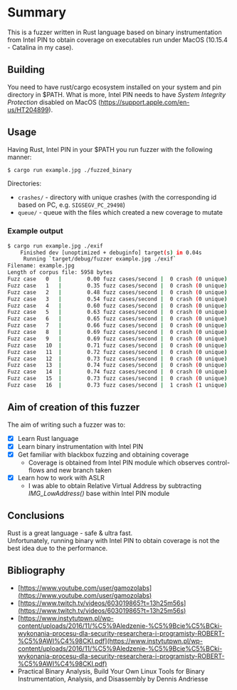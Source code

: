 # Summary
This is a fuzzer written in Rust language based on binary instrumentation from Intel PIN to obtain coverage on executables run under MacOS (10.15.4 - Catalina in my case).

## Building
You need to have rust/cargo ecosystem installed on your system and pin directory in $PATH. What is more, Intel PIN needs to have _System Integrity Protection_ disabled on MacOS (https://support.apple.com/en-us/HT204899).

## Usage
Having Rust, Intel PIN in your $PATH you run fuzzer with the following manner:
```sh
$ cargo run example.jpg ./fuzzed_binary
```

Directories:  
 - `crashes/` - directory with unique crashes (with the corresponding id based on PC, e.g. `SIGSEGV_PC_29498`)
 - `queue/` - queue with the files which created a new coverage to mutate


### Example output
```sh
$ cargo run example.jpg ./exif
    Finished dev [unoptimized + debuginfo] target(s) in 0.04s
     Running `target/debug/fuzzer example.jpg ./exif`
Filename: example.jpg
Length of corpus file: 5958 bytes
Fuzz case	0	|        0.00 fuzz cases/second	|  0 crash (0 unique)	|  0 coverage
Fuzz case	1	|        0.35 fuzz cases/second	|  0 crash (0 unique)	|  487 coverage
Fuzz case	2	|        0.48 fuzz cases/second	|  0 crash (0 unique)	|  502 coverage
Fuzz case	3	|        0.54 fuzz cases/second	|  0 crash (0 unique)	|  523 coverage
Fuzz case	4	|        0.60 fuzz cases/second	|  0 crash (0 unique)	|  526 coverage
Fuzz case	5	|        0.63 fuzz cases/second	|  0 crash (0 unique)	|  533 coverage
Fuzz case	6	|        0.65 fuzz cases/second	|  0 crash (0 unique)	|  535 coverage
Fuzz case	7	|        0.66 fuzz cases/second	|  0 crash (0 unique)	|  535 coverage
Fuzz case	8	|        0.69 fuzz cases/second	|  0 crash (0 unique)	|  537 coverage
Fuzz case	9	|        0.69 fuzz cases/second	|  0 crash (0 unique)	|  542 coverage
Fuzz case	10	|        0.71 fuzz cases/second	|  0 crash (0 unique)	|  542 coverage
Fuzz case	11	|        0.72 fuzz cases/second	|  0 crash (0 unique)	|  542 coverage
Fuzz case	12	|        0.73 fuzz cases/second	|  0 crash (0 unique)	|  542 coverage
Fuzz case	13	|        0.74 fuzz cases/second	|  0 crash (0 unique)	|  542 coverage
Fuzz case	14	|        0.74 fuzz cases/second	|  0 crash (0 unique)	|  542 coverage
Fuzz case	15	|        0.73 fuzz cases/second	|  0 crash (0 unique)	|  543 coverage
Fuzz case	16	|        0.73 fuzz cases/second	|  1 crash (1 unique)	|  543 coverage
```

## Aim of creation of this fuzzer
The aim of writing such a fuzzer was to:
 - [x] Learn Rust language
 - [x] Learn binary instrumentation with Intel PIN
 - [x] Get familiar with blackbox fuzzing and obtaining coverage
 	 - Coverage is obtained from Intel PIN module which observes control-flows and new branch taken
 - [x] Learn how to work with ASLR 
 	 - I was able to obtain Relative Virtual Address by subtracting _IMG_LowAddress()_ base within Intel PIN module

## Conclusions
Rust is a great language - safe & ultra fast.  
Unfortunately, running binary with Intel PIN to obtain coverage is not the best idea due to the performance.

## Bibliography
 - [https://www.youtube.com/user/gamozolabs](https://www.youtube.com/user/gamozolabs)
 - [https://www.twitch.tv/videos/603019865?t=13h25m56s](https://www.twitch.tv/videos/603019865?t=13h25m56s)
 - [https://www.instytutpwn.pl/wp-content/uploads/2016/11/%C5%9Aledzenie-%C5%9Bcie%C5%BCki-wykonania-procesu-dla-security-researchera-i-programisty-ROBERT-%C5%9AWI%C4%98CKI.pdf](https://www.instytutpwn.pl/wp-content/uploads/2016/11/%C5%9Aledzenie-%C5%9Bcie%C5%BCki-wykonania-procesu-dla-security-researchera-i-programisty-ROBERT-%C5%9AWI%C4%98CKI.pdf)
 - Practical Binary Analysis, Build Your Own Linux Tools for Binary Instrumentation, Analysis, and Disassembly
by Dennis Andriesse
